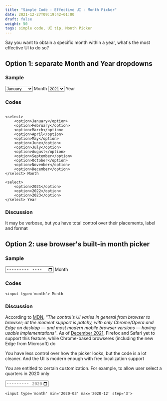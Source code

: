 ```yaml
---
title: "Simple Code - Effective UI - Month Picker"
date: 2021-12-27T09:19:42+01:00
draft: false
weight: 50
tags: simple code, UI tip, Month Picker
---
```


Say you want to obtain a specific month within a year, what's the most effective UI to do so?

## Option 1: separate Month and Year dropdowns

### Sample

<select>
    <option>January</option>
    <option>February</option>
    <option>March</option>
    <option>April</option>
    <option>May</option>
    <option>June</option>
    <option>July</option>
    <option>August</option>
    <option>September</option>
    <option>October</option>
    <option>November</option>
    <option>December</option>
</select> Month

<select>
    <option>2021</option>
    <option>2022</option>
    <option>2023</option>
</select> Year


### Codes

```

<select>
    <option>January</option>
    <option>February</option>
    <option>March</option>
    <option>April</option>
    <option>May</option>
    <option>June</option>
    <option>July</option>
    <option>August</option>
    <option>September</option>
    <option>October</option>
    <option>November</option>
    <option>December</option>
</select> Month

<select>
    <option>2021</option>
    <option>2022</option>
    <option>2023</option>
</select> Year

```

### Discussion

It may be verbose, but you have total control over their placements, label and format


## Option 2: use browser's built-in month picker

### Sample

<input type='month'> Month

### Codes

```
<input type='month'> Month
```

### Discussion

According to [MDN](https://developer.mozilla.org/en-US/docs/Web/HTML/Element/input/month), _"The control's UI varies in general from browser to browser; at the moment support is patchy, with only Chrome/Opera and Edge on desktop — and most modern mobile browser versions — having usable implementations"_. As of [December 2021](https://caniuse.com/mdn-html_elements_input_input-month), Firefox and Safari yet to support this feature, while Chrome-based browseres (including the new Edge from Microsoft) do

You have less control over how the picker looks, but the code is a lot cleaner. And the UI is modern enough with free localization support

You are entitled to certain customization. For example, to allow user select a quarters in 2020 only

<input type='month' min='2020-03' max='2020-12' step='3'>

```
<input type='month' min='2020-03' max='2020-12' step='3'>
```